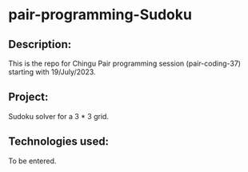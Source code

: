 # pair-programming-Sudoku

## Description:
This is the repo for Chingu Pair programming session (pair-coding-37) starting with 19/July/2023. 

## Project:
Sudoku solver for a 3 * 3 grid.

## Technologies used:
To be entered.